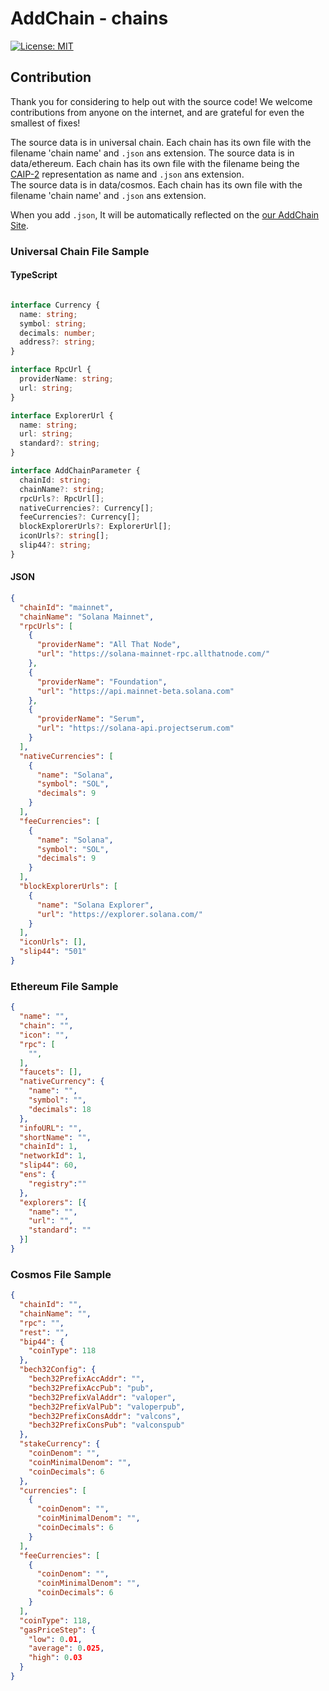 # AddChain - chains

[![License: MIT](https://img.shields.io/badge/License-MIT-yellow.svg)](https://opensource.org/licenses/MIT)

## Contribution

Thank you for considering to help out with the source code! We welcome contributions from anyone on the internet, and are grateful for even the smallest of fixes!

The source data is in universal chain. Each chain has its own file with the filename 'chain name' and `.json` ans extension.
The source data is in data/ethereum. Each chain has its own file with the filename being the [CAIP-2](https://github.com/ChainAgnostic/CAIPs/blob/master/CAIPs/caip-2.md) representation as name and `.json` ans extension.  
The source data is in data/cosmos. Each chain has its own file with the filename 'chain name' and `.json` ans extension.

When you add `.json`, It will be automatically reflected on the [our AddChain Site](https://addchain.welldonestake.io).

### Universal Chain File Sample

#### TypeScript

```Typescript

interface Currency {
  name: string;
  symbol: string;
  decimals: number;
  address?: string;
}

interface RpcUrl {
  providerName: string;
  url: string;
}

interface ExplorerUrl {
  name: string;
  url: string;
  standard?: string;
}

interface AddChainParameter {
  chainId: string;
  chainName?: string;
  rpcUrls?: RpcUrl[];
  nativeCurrencies?: Currency[];
  feeCurrencies?: Currency[];
  blockExplorerUrls?: ExplorerUrl[];
  iconUrls?: string[];
  slip44?: string;
}
```

#### JSON

```JSON
{
  "chainId": "mainnet",
  "chainName": "Solana Mainnet",
  "rpcUrls": [
    {
      "providerName": "All That Node",
      "url": "https://solana-mainnet-rpc.allthatnode.com/"
    },
    {
      "providerName": "Foundation",
      "url": "https://api.mainnet-beta.solana.com"
    },
    {
      "providerName": "Serum",
      "url": "https://solana-api.projectserum.com"
    }
  ],
  "nativeCurrencies": [
    {
      "name": "Solana",
      "symbol": "SOL",
      "decimals": 9
    }
  ],
  "feeCurrencies": [
    {
      "name": "Solana",
      "symbol": "SOL",
      "decimals": 9
    }
  ],
  "blockExplorerUrls": [
    {
      "name": "Solana Explorer",
      "url": "https://explorer.solana.com/"
    }
  ],
  "iconUrls": [],
  "slip44": "501"
}
```

### Ethereum File Sample

```JSON
{
  "name": "",
  "chain": "",
  "icon": "",
  "rpc": [
    "",
  ],
  "faucets": [],
  "nativeCurrency": {
    "name": "",
    "symbol": "",
    "decimals": 18
  },
  "infoURL": "",
  "shortName": "",
  "chainId": 1,
  "networkId": 1,
  "slip44": 60,
  "ens": {
    "registry":""
  },
  "explorers": [{
    "name": "",
    "url": "",
    "standard": ""
  }]
}

```

### Cosmos File Sample

```JSON
{
  "chainId": "",
  "chainName": "",
  "rpc": "",
  "rest": "",
  "bip44": {
    "coinType": 118
  },
  "bech32Config": {
    "bech32PrefixAccAddr": "",
    "bech32PrefixAccPub": "pub",
    "bech32PrefixValAddr": "valoper",
    "bech32PrefixValPub": "valoperpub",
    "bech32PrefixConsAddr": "valcons",
    "bech32PrefixConsPub": "valconspub"
  },
  "stakeCurrency": {
    "coinDenom": "",
    "coinMinimalDenom": "",
    "coinDecimals": 6
  },
  "currencies": [
    {
      "coinDenom": "",
      "coinMinimalDenom": "",
      "coinDecimals": 6
    }
  ],
  "feeCurrencies": [
    {
      "coinDenom": "",
      "coinMinimalDenom": "",
      "coinDecimals": 6
    }
  ],
  "coinType": 118,
  "gasPriceStep": {
    "low": 0.01,
    "average": 0.025,
    "high": 0.03
  }
}
```
